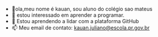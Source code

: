 - 👋ola,meu nome é kauan, sou aluno do colégio sao mateus
- 👀 estou interessado em aprender a programar.
- 🌱 Estou aprendendo a lidar com a plataforma GitHub
- 📫 Meu email de contato: kauan.juliano@escola.pr.gov.br


